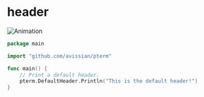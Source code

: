# header

![Animation](animation.svg)

```go
package main

import "github.com/avissian/pterm"

func main() {
	// Print a default header.
	pterm.DefaultHeader.Println("This is the default header!")
}

```
